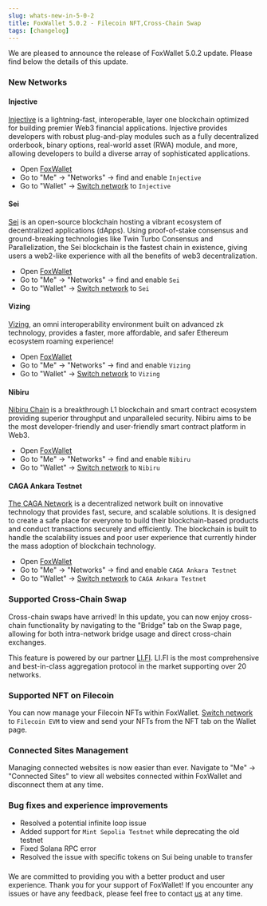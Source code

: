 ```yaml
---
slug: whats-new-in-5-0-2
title: FoxWallet 5.0.2 - Filecoin NFT,Cross-Chain Swap
tags: [changelog]
---
```


We are pleased to announce the release of FoxWallet 5.0.2 update. Please find below the details of this update.
<!--truncate-->

### New Networks

#### Injective
[Injective](https://injective.com/) is a lightning-fast, interoperable, layer one blockchain optimized for building premier Web3 financial applications. Injective provides developers with robust plug-and-play modules such as a fully decentralized orderbook, binary options, real-world asset (RWA) module, and more, allowing developers to build a diverse array of sophisticated applications.  

- Open [FoxWallet](https://foxwallet.com/download)
- Go to "Me" -> "Networks" -> find and enable `Injective`
- Go to "Wallet" -> [Switch network](https://hc.foxwallet.com/docs/basic/manage-funds#switch-networks) to `Injective`

#### Sei
[Sei](https://www.sei.io/) is an open-source blockchain hosting a vibrant ecosystem of decentralized applications (dApps). Using proof-of-stake consensus and ground-breaking technologies like Twin Turbo Consensus and Parallelization, the Sei blockchain is the fastest chain in existence, giving users a web2-like experience with all the benefits of web3 decentralization.  

- Open [FoxWallet](https://foxwallet.com/download)
- Go to "Me" -> "Networks" -> find and enable `Sei`
- Go to "Wallet" -> [Switch network](https://hc.foxwallet.com/docs/basic/manage-funds#switch-networks) to `Sei`

#### Vizing
[Vizing](https://www.vizing.com/), an omni interoperability environment built on advanced zk technology, provides a faster, more affordable, and safer Ethereum ecosystem roaming experience!  

- Open [FoxWallet](https://foxwallet.com/download)
- Go to "Me" -> "Networks" -> find and enable `Vizing`
- Go to "Wallet" -> [Switch network](https://hc.foxwallet.com/docs/basic/manage-funds#switch-networks) to `Vizing`

#### Nibiru
[Nibiru Chain](https://nibiru.fi/) is a breakthrough L1 blockchain and smart contract ecosystem providing superior throughput and unparalleled security. Nibiru aims to be the most developer-friendly and user-friendly smart contract platform in Web3.  

- Open [FoxWallet](https://foxwallet.com/download)
- Go to "Me" -> "Networks" -> find and enable `Nibiru`
- Go to "Wallet" -> [Switch network](https://hc.foxwallet.com/docs/basic/manage-funds#switch-networks) to `Nibiru`

#### CAGA Ankara Testnet
[The CAGA Network](https://www.cagacrypto.com/) is a decentralized network built on innovative technology that provides fast, secure, and scalable solutions. It is designed to create a safe place for everyone to build their blockchain-based products and conduct transactions securely and efficiently. The blockchain is built to handle the scalability issues and poor user experience that currently hinder the mass adoption of blockchain technology.  

- Open [FoxWallet](https://foxwallet.com/download)
- Go to "Me" -> "Networks" -> find and enable `CAGA Ankara Testnet`
- Go to "Wallet" -> [Switch network](https://hc.foxwallet.com/docs/basic/manage-funds#switch-networks) to `CAGA Ankara Testnet`

### Supported Cross-Chain Swap
Cross-chain swaps have arrived! In this update, you can now enjoy cross-chain functionality by navigating to the "Bridge" tab on the Swap page, allowing for both intra-network bridge usage and direct cross-chain exchanges.  

This feature is powered by our partner [LI.FI](https://li.fi/). LI.FI is the most comprehensive and best-in-class aggregation protocol in the market supporting over 20 networks.

### Supported NFT on Filecoin
You can now manage your Filecoin NFTs within FoxWallet. [Switch network](https://hc.foxwallet.com/docs/basic/manage-funds#switch-networks) to `Filecoin EVM` to view and send your NFTs from the NFT tab on the Wallet page.

### Connected Sites Management
Managing connected websites is now easier than ever. Navigate to "Me" -> "Connected Sites" to view all websites connected within FoxWallet and disconnect them at any time.

### Bug fixes and experience improvements
- Resolved a potential infinite loop issue
- Added support for `Mint Sepolia Testnet` while deprecating the old testnet
- Fixed Solana RPC error
- Resolved the issue with specific tokens on Sui being unable to transfer

### 
We are committed to providing you with a better product and user experience. Thank you for your support of FoxWallet! If you encounter any issues or have any feedback, please feel free to contact [us](mailto:contact@foxwallet.com) at any time.